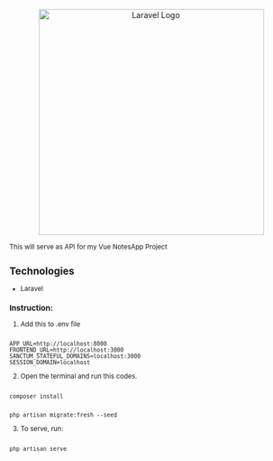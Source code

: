 <p align="center"><a href="https://laravel.com" target="_blank"><img src="https://raw.githubusercontent.com/laravel/art/master/logo-lockup/5%20SVG/2%20CMYK/1%20Full%20Color/laravel-logolockup-cmyk-red.svg" width="400" alt="Laravel Logo"></a></p>
<small>This will serve as API for my Vue NotesApp Project

## Technologies

- Laravel

### Instruction:
1. Add this to .env file 
<code>
APP_URL=http://localhost:8000
FRONTEND_URL=http://localhost:3000
SANCTUM_STATEFUL_DOMAINS=localhost:3000
SESSION_DOMAIN=localhost
</code>

2.  Open the terminal and run this codes.
<code>
composer install

php artisan migrate:fresh --seed
</code>

3. To serve, run:
<code>
php artisan serve
</code>